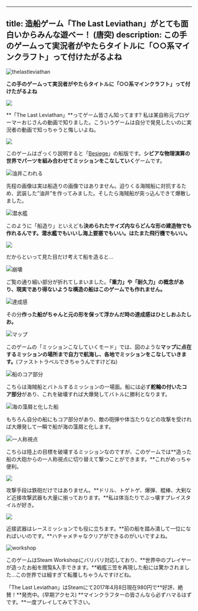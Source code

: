 
---
title: 造船ゲーム「The Last Leviathan」がとても面白いからみんな遊べー！ (唐突)
description: この手のゲームって実況者がやたらタイトルに「○○系マインクラフト」って付けたがるよね
---

![thelastleviathan](https://cdn-ak.f.st-hatena.com/images/fotolife/s/sasigume/20210208/20210208181039.png)

**この手のゲームって実況者がやたらタイトルに「○○系マインクラフト」って付けたがるよね**

![](https://cdn-ak.f.st-hatena.com/images/fotolife/s/sasigume/20210208/20210208094305.jpg)

**「The Last Leviathan」**ってゲーム皆さん知ってます? 私は某自称元プロゲーマーおじさんの動画で知りました。こういうゲームは自分で発見したいのに実況者の動画で知っちゃうと悔しいよね。

![](https://cdn-ak.f.st-hatena.com/images/fotolife/s/sasigume/20210208/20210208094326.jpg)

このゲームはざっくり説明すると「[Besiege](http://store.steampowered.com/app/346010/?l=japanese)」の船版です。**シビアな物理演算の世界でパーツを組み合わせてミッションをこなしていく**ゲームです。

![油井こわれる](https://cdn-ak.f.st-hatena.com/images/fotolife/s/sasigume/20210208/20210208094323.jpg)

先程の画像は実は船造りの画像ではありません。迫りくる海賊船に対抗するため、武装した”油井”を作ってみました。そしたら海賊船が突っ込んできて爆散しました。

![潜水艦](https://cdn-ak.f.st-hatena.com/images/fotolife/s/sasigume/20210208/20210208094339.jpg)

このように「船造り」といえども**決められたサイズ内ならどんな形の建造物でも作れるんです。潜水艦でもいいし海上要塞でもいい。はたまた飛行機でもいい。**

![](https://cdn-ak.f.st-hatena.com/images/fotolife/s/sasigume/20210208/20210208094329.jpg)

だからといって見た目だけ考えて船を造ると…

![崩壊](https://cdn-ak.f.st-hatena.com/images/fotolife/s/sasigume/20210208/20210208094332.jpg)

ご覧の通り細い部分が折れてしまいました。**「重力」や「耐久力」の概念があり、現実であり得ないような構造の船はこのゲームでも作れません。**

![達成感](https://cdn-ak.f.st-hatena.com/images/fotolife/s/sasigume/20210208/20210208094336.jpg)

その分**作った船がちゃんと元の形を保って浮かんだ時の達成感はひとしおふたしお。**

![マップ](https://cdn-ak.f.st-hatena.com/images/fotolife/s/sasigume/20210208/20210208094309.jpg)

このゲームの「ミッションこなしていくモード」では、図のような**マップに点在するミッションの場所まで自力で航海し、各地でミッションをこなしていきます。**(ファストトラベルできちゃうんですけどね)

![船のコア部分](https://cdn-ak.f.st-hatena.com/images/fotolife/s/sasigume/20210208/20210208101453.jpg)

こちらは海賊船とバトルするミッションの一場面。船には必ず**舵輪の付いたコア部分**があり、これを破壊すれば大爆発してバトルに勝利となります。

![海の藻屑と化した船](https://cdn-ak.f.st-hatena.com/images/fotolife/s/sasigume/20210208/20210208094319.jpg)

もちろん自分の船にもコア部分があり、敵の砲弾や体当たりなどの攻撃を受ければ大爆発して一瞬で船が海の藻屑と化します。

![一人称視点](https://cdn-ak.f.st-hatena.com/images/fotolife/s/sasigume/20210208/20210208111514.jpg)

こちらは陸上の目標を破壊するミッションなのですが、このゲームでは**造った船の大砲からの一人称視点に切り替えて撃つことができます。**これがめっちゃ便利。

![](https://cdn-ak.f.st-hatena.com/images/fotolife/s/sasigume/20210208/20210208094342.jpg)

攻撃手段は鉄砲だけではありません。**ドリル、トゲトゲ、爆弾、棍棒、大剣など近接攻撃武器も大量に揃っております。**私は体当たりでぶっ壊すプレイスタイルが好き。

![](https://cdn-ak.f.st-hatena.com/images/fotolife/s/sasigume/20210208/20210208094316.jpg)

近接武器はレースミッションでも役に立ちます。**前の船を踏み潰して一位になればいいのです。**ハチャメチャなクリアができるのがいいですよね。

![workshop](https://cdn-ak.f.st-hatena.com/images/fotolife/s/sasigume/20210208/20210208113113.png)

このゲームはSteam Workshopにバリバリ対応しており、**世界中のプレイヤーが造ったお船を閲覧&入手できます。**戦艦三笠を再現した船には驚かされました…この世界では細すぎて転覆しちゃうんですけどね。

「The Last Leviathan」はSteamにて2017年4月8日現在980円で**好評、絶賛！**発売中。(早期アクセス) **マインクラフターの皆さんなら必ずハマるはずです。**一度プレイしてみて下さい。
